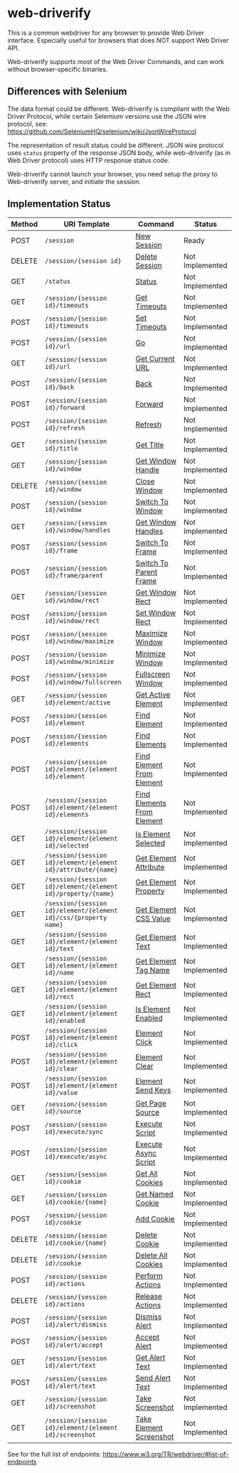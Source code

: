 # web-driverify

This is a common webdriver for any browser to provide Web Driver interface.
Especially useful for browsers that does NOT support Web Driver API.

Web-driverify supports most of the Web Driver Commands,
and can work without browser-specific binaries.

## Differences with Selenium

The data format could be different. 
Web-driverify is compliant with the Web Driver Protocol,
while certain Selemium versions use the JSON wire protocol,
see: https://github.com/SeleniumHQ/selenium/wiki/JsonWireProtocol

The representation of result status could be different.
JSON wire protocol uses `status` property of the response JSON body,
while web-driverify (as in Web Driver protocol) uses HTTP response status code.

Web-driverify cannot launch your browser,
you need setup the proxy to Web-driverify server, and initiate the session.

## Implementation Status

Method | URI Template | Command | Status
--- | --- | --- | ---
POST | `/session` | [New Session](https://www.w3.org/TR/webdriver/#dfn-new-session) | Ready
DELETE | `/session/{session id}` | [Delete Session](https://www.w3.org/TR/webdriver/#dfn-delete-session) | Not Implemented
GET | `/status` | [Status](https://www.w3.org/TR/webdriver/#dfn-status) | Not Implemented
GET | `/session/{session id}/timeouts` | [Get Timeouts](https://www.w3.org/TR/webdriver/#dfn-get-timeouts) | Not Implemented
POST | `/session/{session id}/timeouts` | [Set Timeouts](https://www.w3.org/TR/webdriver/#dfn-set-timeouts) | Not Implemented
POST | `/session/{session id}/url` | [Go](https://www.w3.org/TR/webdriver/#dfn-go) | Not Implemented
GET | `/session/{session id}/url` | [Get Current URL](https://www.w3.org/TR/webdriver/#dfn-get-current-url) | Not Implemented
POST | `/session/{session id}/back` | [Back](https://www.w3.org/TR/webdriver/#dfn-back) | Not Implemented
POST | `/session/{session id}/forward` | [Forward](https://www.w3.org/TR/webdriver/#dfn-forward) | Not Implemented
POST | `/session/{session id}/refresh` | [Refresh](https://www.w3.org/TR/webdriver/#dfn-refresh) | Not Implemented
GET | `/session/{session id}/title` | [Get Title](https://www.w3.org/TR/webdriver/#dfn-get-title) | Not Implemented
GET | `/session/{session id}/window` | [Get Window Handle](https://www.w3.org/TR/webdriver/#dfn-get-window-handle) | Not Implemented
DELETE | `/session/{session id}/window` | [Close Window](https://www.w3.org/TR/webdriver/#dfn-close-window) | Not Implemented
POST | `/session/{session id}/window` | [Switch To Window](https://www.w3.org/TR/webdriver/#dfn-switch-to-window) | Not Implemented
GET | `/session/{session id}/window/handles` | [Get Window Handles](https://www.w3.org/TR/webdriver/#dfn-get-window-handles) | Not Implemented
POST | `/session/{session id}/frame` | [Switch To Frame](https://www.w3.org/TR/webdriver/#dfn-switch-to-frame) | Not Implemented
POST | `/session/{session id}/frame/parent` | [Switch To Parent Frame](https://www.w3.org/TR/webdriver/#dfn-switch-to-parent-frame) | Not Implemented
GET | `/session/{session id}/window/rect` | [Get Window Rect](https://www.w3.org/TR/webdriver/#dfn-get-window-rect) | Not Implemented
POST | `/session/{session id}/window/rect` | [Set Window Rect](https://www.w3.org/TR/webdriver/#dfn-set-window-rect) | Not Implemented
POST | `/session/{session id}/window/maximize` | [Maximize Window](https://www.w3.org/TR/webdriver/#dfn-maximize-window) | Not Implemented
POST | `/session/{session id}/window/minimize` | [Minimize Window](https://www.w3.org/TR/webdriver/#dfn-minimize-window) | Not Implemented
POST | `/session/{session id}/window/fullscreen` | [Fullscreen Window](https://www.w3.org/TR/webdriver/#dfn-fullscreen-window) | Not Implemented
GET | `/session/{session id}/element/active` | [Get Active Element](https://www.w3.org/TR/webdriver/#dfn-get-active-element) | Not Implemented
POST | `/session/{session id}/element` | [Find Element](https://www.w3.org/TR/webdriver/#dfn-find-element) | Not Implemented
POST | `/session/{session id}/elements` | [Find Elements](https://www.w3.org/TR/webdriver/#dfn-find-elements) | Not Implemented
POST | `/session/{session id}/element/{element id}/element` | [Find Element From Element](https://www.w3.org/TR/webdriver/#dfn-find-element-from-element) | Not Implemented
POST | `/session/{session id}/element/{element id}/elements` | [Find Elements From Element](https://www.w3.org/TR/webdriver/#dfn-find-elements-from-element) | Not Implemented
GET | `/session/{session id}/element/{element id}/selected` | [Is Element Selected](https://www.w3.org/TR/webdriver/#dfn-is-element-selected) | Not Implemented
GET | `/session/{session id}/element/{element id}/attribute/{name}` | [Get Element Attribute](https://www.w3.org/TR/webdriver/#dfn-get-element-attribute) | Not Implemented
GET | `/session/{session id}/element/{element id}/property/{name}` | [Get Element Property](https://www.w3.org/TR/webdriver/#dfn-get-element-property) | Not Implemented
GET | `/session/{session id}/element/{element id}/css/{property name}` | [Get Element CSS Value](https://www.w3.org/TR/webdriver/#dfn-get-element-css-value) | Not Implemented
GET | `/session/{session id}/element/{element id}/text` | [Get Element Text](https://www.w3.org/TR/webdriver/#dfn-get-element-text) | Not Implemented
GET | `/session/{session id}/element/{element id}/name` | [Get Element Tag Name](https://www.w3.org/TR/webdriver/#dfn-get-element-tag-name) | Not Implemented
GET | `/session/{session id}/element/{element id}/rect` | [Get Element Rect](https://www.w3.org/TR/webdriver/#dfn-get-element-rect) | Not Implemented
GET | `/session/{session id}/element/{element id}/enabled` | [Is Element Enabled](https://www.w3.org/TR/webdriver/#dfn-is-element-enabled) | Not Implemented
POST | `/session/{session id}/element/{element id}/click` | [Element Click](https://www.w3.org/TR/webdriver/#dfn-element-click) | Not Implemented
POST | `/session/{session id}/element/{element id}/clear` | [Element Clear](https://www.w3.org/TR/webdriver/#dfn-element-clear) | Not Implemented
POST | `/session/{session id}/element/{element id}/value` | [Element Send Keys](https://www.w3.org/TR/webdriver/#dfn-element-send-keys) | Not Implemented
GET | `/session/{session id}/source` | [Get Page Source](https://www.w3.org/TR/webdriver/#dfn-get-page-source) | Not Implemented
POST | `/session/{session id}/execute/sync` | [Execute Script](https://www.w3.org/TR/webdriver/#dfn-execute-script) | Not Implemented
POST | `/session/{session id}/execute/async` | [Execute Async Script](https://www.w3.org/TR/webdriver/#dfn-execute-async-script) | Not Implemented
GET | `/session/{session id}/cookie` | [Get All Cookies](https://www.w3.org/TR/webdriver/#dfn-get-all-cookies) | Not Implemented
GET | `/session/{session id}/cookie/{name}` | [Get Named Cookie](https://www.w3.org/TR/webdriver/#dfn-get-named-cookie) | Not Implemented
POST | `/session/{session id}/cookie` | [Add Cookie](https://www.w3.org/TR/webdriver/#dfn-add-cookie) | Not Implemented
DELETE | `/session/{session id}/cookie/{name}` | [Delete Cookie](https://www.w3.org/TR/webdriver/#dfn-delete-cookie) | Not Implemented
DELETE | `/session/{session id)/cookie` | [Delete All Cookies](https://www.w3.org/TR/webdriver/#dfn-delete-all-cookies) | Not Implemented
POST | `/session/{session id}/actions` | [Perform Actions](https://www.w3.org/TR/webdriver/#dfn-perform-implementation-specific-action-dispatch-steps) | Not Implemented
DELETE | `/session/{session id}/actions` | [Release Actions](https://www.w3.org/TR/webdriver/#dfn-release-actions) | Not Implemented
POST | `/session/{session id}/alert/dismiss` | [Dismiss Alert](https://www.w3.org/TR/webdriver/#dfn-dismiss-alert) | Not Implemented
POST | `/session/{session id}/alert/accept` | [Accept Alert](https://www.w3.org/TR/webdriver/#dfn-accept-alert) | Not Implemented
GET | `/session/{session id}/alert/text` | [Get Alert Text](https://www.w3.org/TR/webdriver/#dfn-get-alert-text) | Not Implemented
POST | `/session/{session id}/alert/text` | [Send Alert Text](https://www.w3.org/TR/webdriver/#dfn-send-alert-text) | Not Implemented
GET | `/session/{session id}/screenshot` | [Take Screenshot](https://www.w3.org/TR/webdriver/#dfn-take-screenshot) | Not Implemented
GET | `/session/{session id}/element/{element id}/screenshot` | [Take Element Screenshot](https://www.w3.org/TR/webdriver/#dfn-take-element-screenshot) | Not Implemented
See for the full list of endpoints: https://www.w3.org/TR/webdriver/#list-of-endpoints

